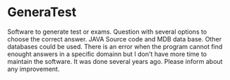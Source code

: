 # GeneraTest
Software to generate test or exams. Question with several options to choose the correct answer.
JAVA Source code and MDB data base. Other databases could be used. 
There is an error when the program cannot find enought answers in a specific domainn but I don't have more time to maintain the software. It was done several years ago. Please inform about any improvement.
